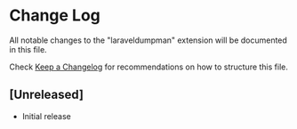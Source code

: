 # Change Log

All notable changes to the "laraveldumpman" extension will be documented in this file.

Check [Keep a Changelog](http://keepachangelog.com/) for recommendations on how to structure this file.

## [Unreleased]

- Initial release